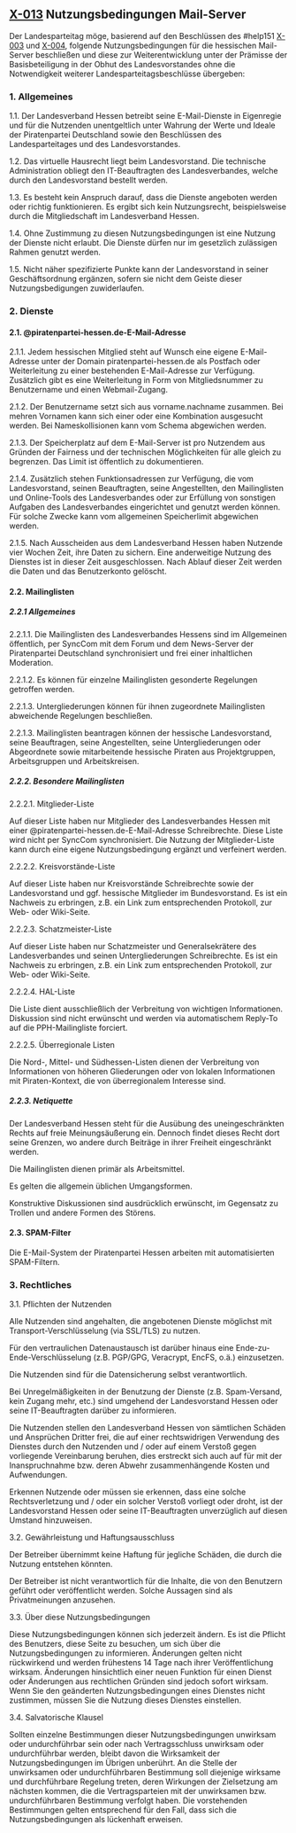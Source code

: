 ## [X-013](X-013.md) **Nutzungsbedingungen Mail-Server**

Der Landesparteitag möge, basierend auf den Beschlüssen des #help151 [X-003](http://wiki.piratenpartei.de/HE:Landesparteitage/2015.1/Sonstige_Antr%C3%A4ge#X-003:_Nutzungsbedingungen_Mailserver) und [X-004](http://wiki.piratenpartei.de/HE:Landesparteitage/2015.1/Sonstige_Antr%C3%A4ge#X-004:_Alternative_zur_PPH-ML), folgende Nutzungsbedingungen für die hessischen Mail-Server beschließen und diese zur Weiterentwicklung unter der Prämisse der Basisbeteiligung in der Obhut des Landesvorstandes ohne die Notwendigkeit weiterer Landesparteitagsbeschlüsse übergeben:


### 1. Allgemeines
 
1.1. Der Landesverband Hessen betreibt seine E-Mail-Dienste in Eigenregie und für die Nutzenden unentgeltlich unter Wahrung der Werte und Ideale der Piratenpartei Deutschland sowie den Beschlüssen des Landesparteitages und des Landesvorstandes.

1.2. Das virtuelle Hausrecht liegt beim Landesvorstand. Die technische Administration obliegt den IT-Beauftragten des Landesverbandes, welche durch den Landesvorstand bestellt werden.

1.3. Es besteht kein Anspruch darauf, dass die Dienste angeboten werden oder richtig funktionieren. Es ergibt sich kein Nutzungsrecht, beispielsweise durch die Mitgliedschaft im Landesverband Hessen.

1.4. Ohne Zustimmung zu diesen Nutzungsbedingungen ist eine Nutzung der Dienste nicht erlaubt. Die Dienste dürfen nur im gesetzlich zulässigen Rahmen genutzt werden.

1.5. Nicht näher spezifizierte Punkte kann der Landesvorstand in seiner Geschäftsordnung ergänzen, sofern sie nicht dem Geiste dieser Nutzungsbedigungen zuwiderlaufen.

### 2. Dienste

#### 2.1. @piratenpartei-hessen.de-E-Mail-Adresse

2.1.1. Jedem hessischen Mitglied steht auf Wunsch eine eigene E-Mail-Adresse unter der Domain piratenpartei-hessen.de als Postfach oder Weiterleitung zu einer bestehenden E-Mail-Adresse zur Verfügung. Zusätzlich gibt es eine Weiterleitung in Form von Mitgliedsnummer zu Benutzername und einen Webmail-Zugang.

2.1.2. Der Benutzername setzt sich aus vorname.nachname zusammen. Bei mehren Vornamen kann sich einer oder eine Kombination ausgesucht werden. Bei Nameskollisionen kann vom Schema abgewichen werden.

2.1.3. Der Speicherplatz auf dem E-Mail-Server ist pro Nutzendem aus Gründen der Fairness und der technischen Möglichkeiten für alle gleich zu begrenzen. Das Limit ist öffentlich zu dokumentieren.

2.1.4. Zusätzlich stehen Funktionsadressen zur Verfügung, die vom Landesvorstand, seinen Beauftragten, seine Angestellten, den Mailinglisten und Online-Tools des Landesverbandes oder zur Erfüllung von sonstigen Aufgaben des Landesverbandes eingerichtet und genutzt werden können. Für solche Zwecke kann vom allgemeinen Speicherlimit abgewichen werden.

2.1.5. Nach Ausscheiden aus dem Landesverband Hessen haben Nutzende vier Wochen Zeit, ihre Daten zu sichern. Eine anderweitige Nutzung des Dienstes ist in dieser 
Zeit ausgeschlossen. Nach Ablauf dieser Zeit werden die Daten und das Benutzerkonto gelöscht.

#### 2.2. Mailinglisten

##### 2.2.1 Allgemeines

2.2.1.1. Die Mailinglisten des Landesverbandes Hessens sind im Allgemeinen öffentlich, per SyncCom mit dem Forum und dem News-Server der Piratenpartei Deutschland synchronisiert und frei einer inhaltlichen Moderation.

2.2.1.2. Es können für einzelne Mailinglisten gesonderte Regelungen getroffen werden.

2.2.1.3. Untergliederungen können für ihnen zugeordnete Mailinglisten abweichende Regelungen beschließen.

2.2.1.3. Mailinglisten beantragen können der hessische Landesvorstand, seine Beauftragen, seine Angestellten, seine Untergliederungen oder Abgeordnete sowie mitarbeitende hessische Piraten aus Projektgruppen, Arbeitsgruppen und Arbeitskreisen.

##### 2.2.2. Besondere Mailinglisten

2.2.2.1. Mitglieder-Liste

Auf dieser Liste haben nur Mitglieder des Landesverbandes Hessen mit einer @piratenpartei-hessen.de-E-Mail-Adresse Schreibrechte. Diese Liste wird nicht per SyncCom synchronisiert. Die Nutzung der Mitglieder-Liste kann durch eine eigene Nutzungsbedingung ergänzt und verfeinert werden.

2.2.2.2. Kreisvorstände-Liste

Auf dieser Liste haben nur Kreisvorstände Schreibrechte sowie der Landesvorstand und ggf. hessische Mitglieder im Bundesvorstand. Es ist ein Nachweis zu erbringen, z.B. ein Link zum entsprechenden Protokoll, zur Web- oder Wiki-Seite.

2.2.2.3. Schatzmeister-Liste

Auf dieser Liste haben nur Schatzmeister und Generalsekrätere des Landesverbandes und seinen Untergliederungen Schreibrechte. Es ist ein Nachweis zu erbringen, z.B. ein Link zum entsprechenden Protokoll, zur Web- oder Wiki-Seite.

2.2.2.4. HAL-Liste

Die Liste dient ausschließlich der Verbreitung von wichtigen Informationen. Diskussion sind nicht erwünscht und werden via automatischem Reply-To auf die PPH-Mailingliste forciert.

2.2.2.5. Überregionale Listen

Die Nord-, Mittel- und Südhessen-Listen dienen der Verbreitung von Informationen von höheren Gliederungen oder von lokalen Informationen mit Piraten-Kontext, die von überregionalem Interesse sind.

##### 2.2.3. Netiquette

Der Landesverband Hessen steht für die Ausübung des uneingeschränkten Rechts auf freie Meinungsäußerung ein. Dennoch findet dieses Recht dort seine Grenzen, wo andere durch Beiträge in ihrer Freiheit eingeschränkt werden.

Die Mailinglisten dienen primär als Arbeitsmittel.

Es gelten die allgemein üblichen Umgangsformen.

Konstruktive Diskussionen sind ausdrücklich erwünscht, im Gegensatz zu Trollen und andere Formen des Störens.

#### 2.3. SPAM-Filter

Die E-Mail-System der Piratenpartei Hessen arbeiten mit automatisierten SPAM-Filtern.

### 3. Rechtliches 

3.1. Pflichten der Nutzenden

Alle Nutzenden sind angehalten, die angebotenen Dienste möglichst mit Transport-Verschlüsselung (via SSL/TLS) zu nutzen.

Für den vertraulichen Datenaustausch ist darüber hinaus eine Ende-zu-Ende-Verschlüsselung (z.B. PGP/GPG, Veracrypt, EncFS, o.ä.) einzusetzen.

Die Nutzenden sind für die Datensicherung selbst verantwortlich.

Bei Unregelmäßigkeiten in der Benutzung der Dienste (z.B. Spam-Versand, kein Zugang mehr, etc.) sind umgehend der Landesvorstand Hessen oder seine IT-Beauftragten darüber zu informieren.

Die Nutzenden stellen den Landesverband Hessen von sämtlichen Schäden und Ansprüchen Dritter frei, die auf einer rechtswidrigen Verwendung des Dienstes durch den Nutzenden und / oder auf einem Verstoß gegen vorliegende Vereinbarung beruhen, dies erstreckt sich auch auf für mit der Inanspruchnahme bzw. deren Abwehr zusammenhängende Kosten und Aufwendungen.

Erkennen Nutzende oder müssen sie erkennen, dass eine solche Rechtsverletzung und / oder ein solcher Verstoß vorliegt oder droht, ist der Landesvorstand Hessen oder seine IT-Beauftragten unverzüglich auf diesen Umstand hinzuweisen.

3.2. Gewährleistung und Haftungsausschluss

Der Betreiber übernimmt keine Haftung für jegliche Schäden, die durch die Nutzung entstehen könnten.

Der Betreiber ist nicht verantwortlich für die Inhalte, die von den Benutzern geführt oder veröffentlicht werden. Solche Aussagen sind als Privatmeinungen anzusehen.

3.3. Über diese Nutzungsbedingungen

Diese Nutzungsbedingungen können sich jederzeit ändern. Es ist die Pflicht des Benutzers, diese Seite zu besuchen, um sich über die Nutzungsbedingungen zu informieren. Änderungen gelten nicht rückwirkend und werden frühestens 14 Tage nach ihrer Veröffentlichung wirksam. Änderungen hinsichtlich einer neuen Funktion für einen Dienst oder Änderungen aus rechtlichen Gründen sind jedoch sofort wirksam. Wenn Sie den geänderten Nutzungsbedingungen eines Dienstes nicht zustimmen, müssen Sie die Nutzung dieses Dienstes einstellen.

3.4. Salvatorische Klausel

Sollten einzelne Bestimmungen dieser Nutzungsbedingungen unwirksam oder undurchführbar sein oder nach Vertragsschluss unwirksam oder undurchführbar werden, bleibt davon die Wirksamkeit der Nutzungsbedingungen im Übrigen unberührt. An die Stelle der unwirksamen oder undurchführbaren Bestimmung soll diejenige wirksame und durchführbare Regelung treten, deren Wirkungen der Zielsetzung am nächsten kommen, die die Vertragsparteien mit der unwirksamen bzw. undurchführbaren Bestimmung verfolgt haben. Die vorstehenden Bestimmungen gelten entsprechend für den Fall, dass sich die Nutzungsbedingungen als lückenhaft erweisen.
